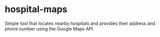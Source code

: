 # hospital-maps
Simple tool that locates nearby hospitals and provides their address and phone number using the Google Maps API.

